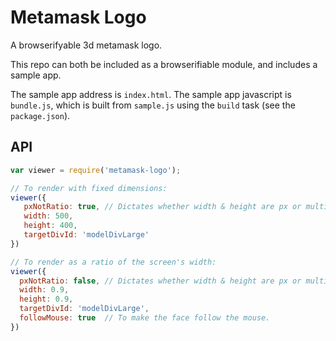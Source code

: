 # Metamask Logo

A browserifyable 3d metamask logo.

This repo can both be included as a browserifiable module, and includes a sample app.

The sample app address is `index.html`.
The sample app javascript is `bundle.js`, which is built from `sample.js` using the `build` task (see the `package.json`).

## API
```javascript
var viewer = require('metamask-logo');

// To render with fixed dimensions:
viewer({
   pxNotRatio: true, // Dictates whether width & height are px or multiplied
   width: 500,
   height: 400,
   targetDivId: 'modelDivLarge'
})

// To render as a ratio of the screen's width:
viewer({
  pxNotRatio: false, // Dictates whether width & height are px or multiplied
  width: 0.9,
  height: 0.9,
  targetDivId: 'modelDivLarge',
  followMouse: true  // To make the face follow the mouse.
})
```
